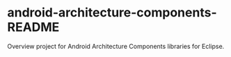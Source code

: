# android-architecture-components-README
Overview project for Android Architecture Components libraries for Eclipse. 
